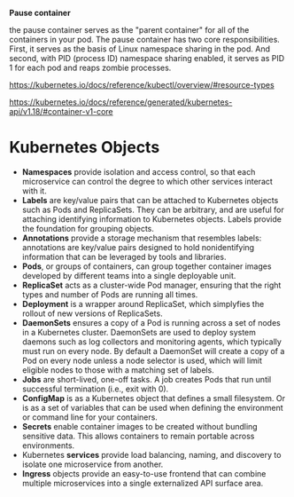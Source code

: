 **Pause container**

the pause container serves as the "parent container" for all of the containers in your pod. The pause container has two core responsibilities. First, it serves as the basis of Linux namespace sharing in the pod. And second, with PID (process ID) namespace sharing enabled, it serves as PID 1 for each pod and reaps zombie processes.


https://kubernetes.io/docs/reference/kubectl/overview/#resource-types

https://kubernetes.io/docs/reference/generated/kubernetes-api/v1.18/#container-v1-core


# Kubernetes Objects

* **Namespaces** provide isolation and access control, so that each microservice can control the degree to which other services interact with it.
* **Labels** are key/value pairs that can be attached to Kubernetes objects such as Pods and ReplicaSets. They can be arbitrary, and are useful for attaching identifying information to Kubernetes objects. Labels provide the foundation for grouping objects.
* **Annotations** provide a storage mechanism that resembles labels: annotations are key/value pairs designed to hold nonidentifying information that can be leveraged by tools and libraries.
* **Pods**, or groups of containers, can group together container images developed by different teams into a single deployable unit.
* **ReplicaSet** acts as a cluster-wide Pod manager, ensuring that the right types and number of Pods are running all times.
* **Deployment** is a wrapper around ReplicaSet, which simplyfies the rollout of new versions of ReplicaSets.
* **DaemonSets** ensures a copy of a Pod is running across a set of nodes in a Kubernetes cluster. DaemonSets are used to deploy system daemons such as log collectors and monitoring agents, which typically must run on every node. By default a DaemonSet will create a copy of a Pod on every node unless a node selector is used, which will limit eligible nodes to those with a matching set of labels.
* **Jobs** are short-lived, one-off tasks. A job creates Pods that run until successful termination (i.e., exit with 0).
* **ConfigMap** is as a Kubernetes object that defines a small filesystem. Or is as a set of variables that can be used when defining the environment or command line for your containers.
* **Secrets** enable container images to be created without bundling sensitive data. This allows containers to remain portable across environments.
* Kubernetes **services** provide load balancing, naming, and discovery to isolate one microservice from another.
* **Ingress** objects provide an easy-to-use frontend that can combine multiple microservices into a single externalized API surface area.
